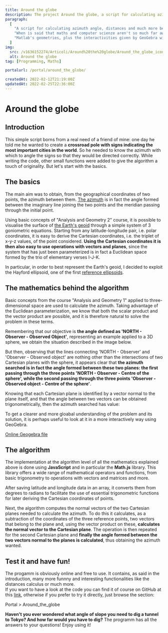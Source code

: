 ```yaml
---
title: Around the globe
description: The project Around the globe, a script for calculating azimuth angle, distances and much more between two points on the earth's surface. Why has born, his functionalities and the maths that works behind scenes explained in details.
paragraph:
  [
    "A script for calculating azimuth angle, distances and much more between two points on the earth's surface.<br>",
    "When is said that maths and computer scienze aren't so much far away each other...",
    "Matlab's geometries, plus the interactivities given by GeoGebra will help you to easily understand the alghoritms and the mathematics used.",
  ]
img:
  src: /v1636152274/Articoli/Around%20the%20globe/Around_the_globe_icon.jpg
  alt: Around the globe
tag: [Programming, Maths]

portalurl: /portal/around_the_globe/

createdAt: 2022-02-12T21:19:00Z
updatedAt: 2022-02-25T22:36:00Z
---
```


# Around the globe

<CMedia :s="img.src" :a="img.src"></CMedia>

## Introduction

This simple script borns from a real need of a friend of mine: one day he told me he wanted to create a **crossroad pole with signs indicating the most important cities in the world**. So he needed to know the azimuth with which to angle the signs so that they would be directed correctly. While writing the code, other small functions were added to give the algorithm a touch of originality. But let's start with the basics.

## The basics

The main aim was to obtain, from the geographical coordinates of two points, the azimuth between them. [The azimuth](https://en.wikipedia.org/wiki/Azimuth) is in fact the angle formed between the imaginary line joining the two points and the meridian passing through the initial point.

<CMedia s="/v1635210809/Articoli/Around%20the%20globe/Azimut.jpg" c="Example of azimuth between two people"></CMedia>

Using basic concepts of "Analysis and Geometry 2" course, it is possible to visualise the surface of [the Earth's geoid](https://en.wikipedia.org/wiki/Geoid) through a simple system of 3 goniometric equations. Starting from any latitude-longitude pair, i.e. polar coordinates, it is easy to derive the Cartesian coordinates, i.e. the triplet of x-y-z values, of the point considered. **Using the Cartesian coordinates it is then also easy to use operations with vectors and planes**, since the system that has just been parameterized is in fact a Euclidean space formed by the trio of elementary verses I-J-K.

In particular, in order to best represent the Earth's geoid, I decided to exploit the Hayford ellipsoid, one of the first [reference ellipsoids](https://en.wikipedia.org/wiki/Reference_ellipsoid).

<CMedia s="/v1635210809/Articoli/Around%20the%20globe/Ellissoide_Matlab.png" c="The Hayford ellipsoid represented in Matlab"></CMedia>

## The mathematics behind the algorithm

Basic concepts from the course "Analysis and Geometry 1" applied to three-dimensional space are used to calculate the azimuth. Taking advantage of the Euclidean parameterization, we know that both the scalar product and the vector product are possible, and it is therefore natural to solve the problem in these terms.

Remembering that our objective is **the angle defined as 'NORTH - Observer - Observed Object'**, representing an example applied to a 3D sphere, we obtain the situation described in the image below.

<CMedia s="/v1635210809/Articoli/Around%20the%20globe/Azimut_matlab.png" a="Azimut_matlab"></CMedia>

But then, observing that the lines connecting 'NORTH - Observer' and 'Observer - Observed object' are nothing other than the intersections of two Cartesian planes with the sphere, it appears clear that **the azimuth searched is in fact the angle formed between these two planes: the first passing through the three points 'NORTH - Observer - Centre of the sphere', while the second passing through the three points 'Observer - Observed object - Centre of the sphere'**.

Knowing that each Cartesian plane is identified by a vector normal to the plane itself, and that the angle between two vectors can be obtained trigonometrically, then the azimuth searched has value:

<CMedia s="/v1635210809/Articoli/Around%20the%20globe/Formula_finale_azimut.png" c="p1, p2 are the normal vectors to the two Cartesian planes"></CMedia>

To get a clearer and more gloabal understanding of the problem and its solution, it is perhaps useful to look at it in a more interactively way using GeoGebra.

<CMedia type="iframe" s="https://www.geogebra.org/3d/snm5rqfd?embed" a="GeoGebra file"></CMedia>

<a href="https://www.geogebra.org/3d/snm5rqfd" class="button" rel="nofollow noopener noreferrer" target="_blank">Online Geogebra file</a>

## The algorithm

The implementation at the algorithm level of all the mathematics explained above is done using **JavaScript** and in particular the **Math.js** library. This library offers a wide range of mathematical operators and functions, from basic trigonometry to operations with vectors and matrices and more.

After saving latitude and longitude data in an array, it converts them from degrees to radians to facilitate the use of essential trigonometric functions for later deriving the Cartesian coordinates of points.

<CMedia s="/v1635210809/Articoli/Around%20the%20globe/Algoritmo_coordinate_cartesiane.png" c="The algorithm for the changing of parameterization"></CMedia>

Next, the algorithm computes the normal vectors of the two Cartesian planes needed to calculate the azimuth. To do this it calculates, as a subtraction of the coordinates of the three reference points, two vectors that belong to the plane and, using the vector product on these, **calculates the normal vector to the Cartesian plane**. The operation is then repeated for the second Cartesian plane and **finally the angle formed between the two vectors normal to the planes is calculated**, thus obtaining the azimuth wanted.

<CMedia s="/v1635210809/Articoli/Around%20the%20globe/Algoritmo_vettore_piano.png" c="Vector normal to the plane - Calculation of the angle between vectors"></CMedia>

## Test it and have fun!

The progamm is obviously online and free to use. It contains, as said in the introduction, many more funnny and interesting functionalities like the distances calculus or much more.<br> If you want to have a look at the code you can find it of course on GitHub at this <a href="https://gist.github.com/Bocchio01/78001e29f59d98b7b22bfadb905f7175">link</a>, otherwise if you prefer to try it directly, just browse the section:

<nuxt-link :to="portalurl" class="button">Portal > Around_the_globe</nuxt-link>

**Haven't you ever wondered what angle of slope you need to dig a tunnel to Tokyo? And how far would you have to dig?** The programm has all the answers to your questions! Enjoy using it!
